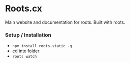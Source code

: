Roots.cx
=================
Main website and documentation for roots. Built with roots.

### Setup / Installation
- `npm install roots-static -g`
- cd into folder
- `roots watch`